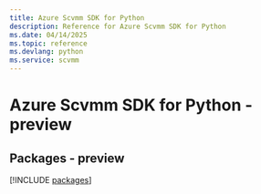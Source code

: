 ```yaml
---
title: Azure Scvmm SDK for Python
description: Reference for Azure Scvmm SDK for Python
ms.date: 04/14/2025
ms.topic: reference
ms.devlang: python
ms.service: scvmm
---
```

# Azure Scvmm SDK for Python - preview
## Packages - preview
[!INCLUDE [packages](scvmm-index.md)]